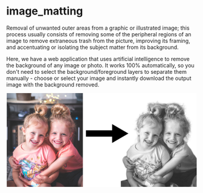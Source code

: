 # image_matting

Removal of unwanted outer areas from a graphic or illustrated image; this process usually consists of removing some 
of the peripheral regions of an image to remove extraneous trash from the picture, improving its framing, and 
accentuating or isolating the subject matter from its background.

Here, we have a web application that uses artificial intelligence to remove the background of any image or photo. 
It works 100% automatically, so you don't need to select the background/foreground layers to separate them manually - 
choose or select your image and instantly download the output image with the background removed.


![plot](./banner-app1.png)
